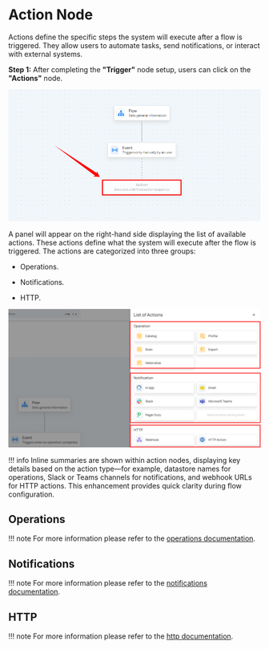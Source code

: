 # Action Node

Actions define the specific steps the system will execute after a flow is triggered. They allow users to automate tasks, send notifications, or interact with external systems.

**Step 1:** After completing the **"Trigger"** node setup, users can click on the **"Actions"** node.  

![action](.././assets/flows/action-light-22.png)

A panel will appear on the right-hand side displaying the list of available actions. These actions define what the system will execute after the flow is triggered. The actions are categorized into three groups:

* Operations.

* Notifications.

* HTTP.

![actionlist](.././assets/flows/actionlist-light-23.png)

!!! info
    Inline summaries are shown within action nodes, displaying key details based on the action type—for example, datastore names for operations, Slack or Teams channels for notifications, and webhook URLs for HTTP actions. This enhancement provides quick clarity during flow configuration.

## Operations

!!! note
    For more information please refer to the [operations documentation](../flows/operations.md).

## Notifications

!!! note
    For more information please refer to the [notifications documentation](../flows/notification.md).

## HTTP

!!! note
    For more information please refer to the [http documentation](../flows/http.md).